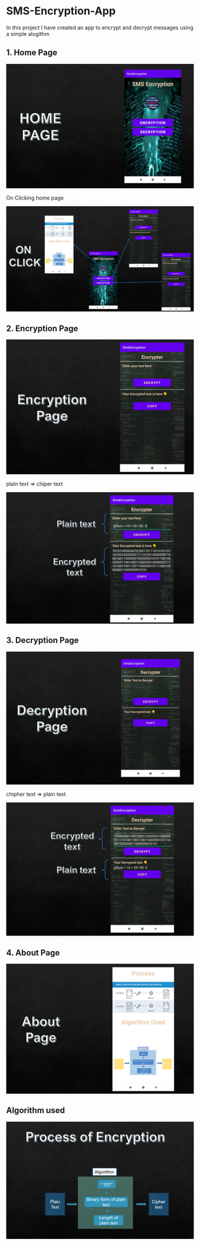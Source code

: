 # SMS-Encryption-App
In this project I have created an app to encrypt and decrypt messages using a simple alogithm
## 1. Home Page

<img src="./ImagesForReadme/HomePage.png"/>

On Clicking home page

<img src="./ImagesForReadme/onClickingHomePage.png"/>

## 2. Encryption Page
<img src="./ImagesForReadme/EncryptionPage.png"/>

plain text => chiper text

<img src="./ImagesForReadme/Encryption(plain to encrypt).png"/>

## 3. Decryption Page
<img src="./ImagesForReadme/DecryptionPage.png"/>

chipher text => plain text

<img src="./ImagesForReadme/Decryption(chipher text to plain ).png"/>

## 4. About Page

<img src="./ImagesForReadme/About Page.png"/>

## Algorithm used
<img src="./ImagesForReadme/Process of Encryption.png"/>
